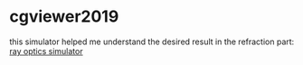 # cgviewer2019

this simulator helped me understand the desired result in the refraction part: [ray optics simulator](https://ricktu288.github.io/ray-optics/simulator/)
